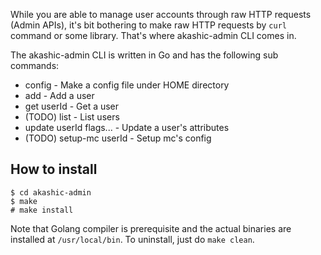 While you are able to manage user accounts through raw HTTP requests (Admin APIs), it's bit bothering to make raw HTTP requests by `curl` command or some library. That's where akashic-admin CLI comes in.

The akashic-admin CLI is written in Go and has the following sub commands:

* config - Make a config file under HOME directory
* add - Add a user
* get userId - Get a user
* (TODO) list - List users
* update userId flags... - Update a user's attributes
* (TODO) setup-mc userId - Setup mc's config

## How to install

```
$ cd akashic-admin
$ make
# make install
```

Note that Golang compiler is prerequisite and the actual binaries are installed at `/usr/local/bin`. To uninstall, just do `make clean`.